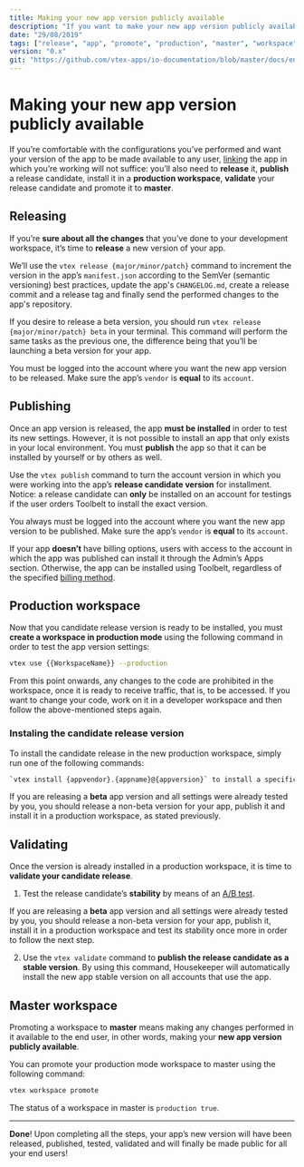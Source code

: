 ```yaml
---
title: Making your new app version publicly available
description: "If you want to make your new app version publicly available, linking it will not suffice. Learn in this recipe the step by step on how to make your new configurations finally available to the end user."
date: "29/08/2019"
tags: ["release", "app", "promote", "production", "master", "workspace", "public", "available", "end-user", "version", "production-mode"]
version: "0.x"
git: "https://github.com/vtex-apps/io-documentation/blob/master/docs/en/Recipes/store/making-your-new-app-version-publicly-available.md"
---
```


# Making your new app version publicly available

If you’re comfortable with the configurations you’ve performed and want your version of the app to be made available to any user, [linking](https://vtex.io/docs/recipes/store/linking-an-app) the app in which you’re working will not suffice: you’ll also need to **release** it, **publish** a release candidate, install it in a **production workspace**, **validate** your release candidate and promote it to **master**.

## Releasing

If you’re **sure about all the changes** that you’ve done to your development workspace, it’s time to **release** a new version of your app.

We’ll use the `vtex release {major/minor/patch}` command to increment the version in the app’s `manifest.json` according to the SemVer (semantic versioning) best practices, update the app's `CHANGELOG.md`, create a release commit and a release tag and finally send the performed changes to the app's repository.

If you desire to release a beta version, you should run `vtex release {major/minor/patch} beta` in your terminal. This command will perform the same tasks as the previous one, the difference being that you’ll be launching a beta version for your app.

<div class="alert alert-warning">
You must be logged into the account where you want the new app version to be released. Make sure the app’s <code>vendor</code> is <strong>equal</strong> to its <code>account</code>.
</div>

## Publishing

Once an app version is released, the app **must be installed** in order to test its new settings. However, it is not possible to install an app that only exists in your local environment. You must **publish** the app so that it can be installed by yourself or by others as well.

Use the `vtex publish` command to turn the account version in which you were working into the app’s **release candidate version** for installment. Notice: a release candidate can **only** be installed on an account for testings if the user orders Toolbelt to install the exact version.

<div class=“alert alert-warning”>
You always must be logged into the account where you want the new app version to be published. Make sure the app’s <code>vendor</code> is <b>equal</b> to its <code>account</code>.
</div>

If your app **doesn’t** have billing options, users with access to the account in which the app was published can install it through the Admin’s Apps section. Otherwise, the app can be installed using Toolbelt, regardless of the specified [billing method](http://help.vtex.com/en/tutorial/app-pricing-models--2ZKBKxLe08Q6seA6sCi6o2).

## Production workspace

Now that you candidate release version is ready to be installed, you must **create a workspace in production mode** using the following command in order to test the app version settings:

```sh
vtex use {{WorkspaceName}} --production
```

<div class="alert alert-warning">
From this point onwards, any changes to the code are prohibited in the workspace, once it is ready to receive traffic, that is, to be accessed. If you want to change your code, work on it in a developer workspace and then follow the above-mentioned steps again.
</div>

### Instaling the candidate release version

To install the candidate release in the new production workspace, simply run one of the following commands:

```sh
`vtex install {appvendor}.{appname}@{appversion}` to install a specific version of the app.
```

<div class="alert alert-info">
  If you are releasing a <strong>beta</strong> app version and all settings were already tested by you, you should release a non-beta version for your app, publish it and install it in a production workspace, as stated previously. 
</div>

## Validating

Once the version is already installed in a production workspace, it is time to **validate your candidate release**. 

1. Test the release candidate’s **stability** by means of an [A/B test](https://vtex.io/docs/recipes/store/running-native-ab-testing).

<div class="alert alert-info">
  If you are releasing a <strong>beta</strong> app version and all settings were already tested by you, you should release a non-beta version for your app, publish it, install it in a production workspace and test its stability once more in order to follow the next step. 
</div>

2. Use the `vtex validate` command to **publish the release candidate as a stable version**. By using this command, Housekeeper will automatically install the new app stable version on all accounts that use the app.

## Master workspace

Promoting a workspace to **master** means making any changes performed in it available to the end user, in other words, making your **new app version publicly available**.

You can promote your production mode workspace to master using the following command:

```sh
vtex workspace promote
```

<div class="alert alert-info">
The status of a workspace in master is <code>production true</code>.
</div>

---

**Done**! Upon completing all the steps, your app’s new version will have been released, published, tested, validated and will finally be made public for all your end users!
